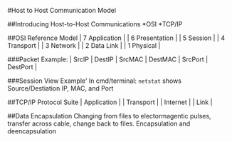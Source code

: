 #Host to Host Communication Model

##Introducing Host-to-Host Communications
  *OSI
  *TCP/IP

##OSI Reference Model
| 7 Application |
| 6 Presentation |
| 5 Session |
| 4 Transport |
| 3 Network |
| 2 Data Link |
| 1 Physical |

###Packet Example:
| SrcIP | DestIP | SrcMAC | DestMAC | SrcPort | DestPort |

###Session View Example'
In cmd/terminal: `netstat` shows Source/Destiation IP, MAC, and Port

##TCP/IP Protocol Suite
| Application |
| Transport |
| Internet |
| Link |

##Data Encapsulation
Changing from files to electormagentic pulses, transfer across cable, change back to files.
Encapsulation and deencapsulation

